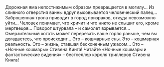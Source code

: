 <!--2017-01-04 13:38:36-->
Дорожная яма непостижимым образом превращается в могилу... Из сливного отверстия ванны вдруг высовывается человеческий палец... Заброшенная тропа приводит в город призраков, откуда невозможно уйти... Человек понимает, что кричит и что никто не слышит его, кроме мертвецов... Поворот штурвала – и самолет взрывается... Омерзительный коготь может перерезать ваше горло раньше, чем вы догадаетесь, что происходит... Это – кошмарные сны. Это – кошмарная реальность. Это – жизнь, ставшая бесконечным ужасом... Это – «Ночные кошмары» Стивена Кинга! Читайте «Ночные кошмары и фантастические видения» – бестселлер короля триллеров Стивена Кинга!
